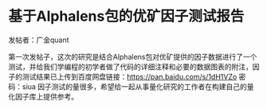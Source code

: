 # 基于Alphalens包的优矿因子测试报告

发帖者：广金quant

第一次发帖子，这次的研究是结合Alphalens包对优矿提供的因子数据进行了一个测试，并给我们学编程的初学者做了代码的详细注释和必要的数据图表的附注，因子的测试结果已上传到百度网盘链接：https://pan.baidu.com/s/1dH1VZo 密码：siua
因子测试的量很多，希望给一起从事量化研究的工作者在构建自己的量化因子库上提供参考。
